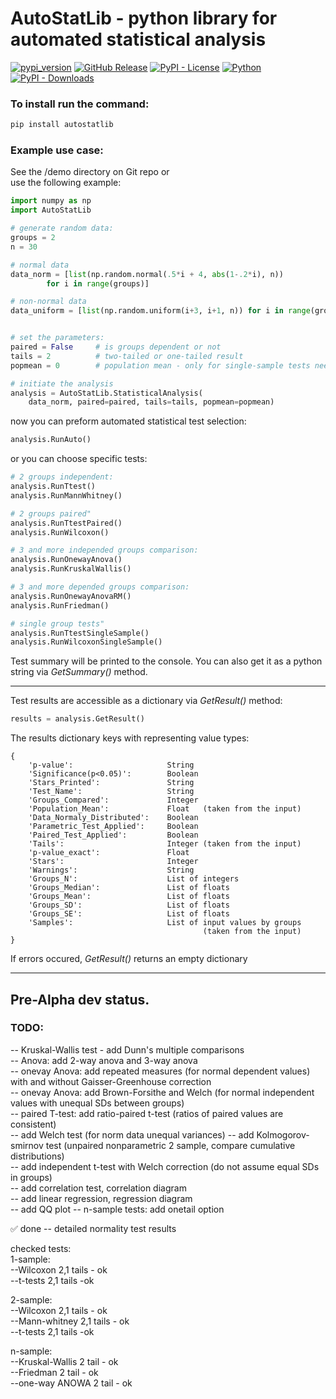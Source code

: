# AutoStatLib - python library for automated statistical analysis 

[![pypi_version](https://img.shields.io/pypi/v/AutoStatLib?label=PyPI&color=green)](https://pypi.org/project/AutoStatLib)
[![GitHub Release](https://img.shields.io/github/v/release/konung-yaropolk/AutoStatLib?label=GitHub&color=green&link=https%3A%2F%2Fgithub.com%2Fkonung-yaropolk%2FAutoStatLib)](https://github.com/konung-yaropolk/AutoStatLib)
[![PyPI - License](https://img.shields.io/pypi/l/AutoStatLib)](https://pypi.org/project/AutoStatLib)
[![Python](https://img.shields.io/badge/Python-v3.10%5E-green?logo=python)](https://pypi.org/project/AutoStatLib)
[![PyPI - Downloads](https://img.shields.io/pypi/dm/AutoStatLib?label=PyPI%20stats&color=blue)](https://pypi.org/project/AutoStatLib)


### To install run the command:
```bash
pip install autostatlib
```


### Example use case:
See the /demo directory on Git repo or  
use the following example:


```python
import numpy as np
import AutoStatLib

# generate random data:
groups = 2
n = 30

# normal data
data_norm = [list(np.random.normal(.5*i + 4, abs(1-.2*i), n))
        for i in range(groups)]

# non-normal data
data_uniform = [list(np.random.uniform(i+3, i+1, n)) for i in range(groups)]


# set the parameters:
paired = False     # is groups dependent or not
tails = 2          # two-tailed or one-tailed result
popmean = 0        # population mean - only for single-sample tests needed

# initiate the analysis
analysis = AutoStatLib.StatisticalAnalysis(
    data_norm, paired=paired, tails=tails, popmean=popmean)
```

now you can preform automated statistical test selection:
```python
analysis.RunAuto()
```

or you can choose specific tests:
```python
# 2 groups independent:
analysis.RunTtest()
analysis.RunMannWhitney()

# 2 groups paired"
analysis.RunTtestPaired()
analysis.RunWilcoxon()

# 3 and more independed groups comparison:
analysis.RunOnewayAnova()
analysis.RunKruskalWallis()

# 3 and more depended groups comparison:
analysis.RunOnewayAnovaRM()
analysis.RunFriedman()

# single group tests"
analysis.RunTtestSingleSample()
analysis.RunWilcoxonSingleSample()
```

Test summary will be printed to the console.
You can also get it as a python string via *GetSummary()* method.

---
Test results are accessible as a dictionary via *GetResult()* method:
```python
results = analysis.GetResult()
```

The results dictionary keys with representing value types:
```
{
    'p-value':                     String
    'Significance(p<0.05)':        Boolean
    'Stars_Printed':               String
    'Test_Name':                   String
    'Groups_Compared':             Integer
    'Population_Mean':             Float   (taken from the input)
    'Data_Normaly_Distributed':    Boolean
    'Parametric_Test_Applied':     Boolean
    'Paired_Test_Applied':         Boolean
    'Tails':                       Integer (taken from the input)
    'p-value_exact':               Float
    'Stars':                       Integer
    'Warnings':                    String
    'Groups_N':                    List of integers
    'Groups_Median':               List of floats
    'Groups_Mean':                 List of floats
    'Groups_SD':                   List of floats
    'Groups_SE':                   List of floats
    'Samples':                     List of input values by groups
                                           (taken from the input)
}
```
If errors occured, *GetResult()* returns an empty dictionary






---
## Pre-Alpha dev status.  
  
### TODO:  
  
-- Kruskal-Wallis test - add Dunn's multiple comparisons  
-- Anova: add 2-way anova and 3-way anova  
-- onevay Anova: add repeated measures (for normal dependent values) with and without Gaisser-Greenhouse correction  
-- onevay Anova: add Brown-Forsithe and Welch (for normal independent values with unequal SDs between groups)  
-- paired T-test: add ratio-paired t-test (ratios of paired values are consistent)  
-- add Welch test (for norm data unequal variances)
-- add Kolmogorov-smirnov test (unpaired nonparametric 2 sample, compare cumulative distributions)  
-- add independent t-test with Welch correction (do not assume equal SDs in groups)  
-- add correlation test, correlation diagram  
-- add linear regression, regression diagram  
-- add QQ plot
-- n-sample tests: add onetail option
  
✅ done -- detailed normality test results

  
checked tests:  
1-sample:  
--Wilcoxon 2,1 tails - ok  
--t-tests 2,1 tails -ok  
  
2-sample:  
--Wilcoxon 2,1 tails - ok  
--Mann-whitney 2,1 tails - ok  
--t-tests 2,1 tails -ok  
  
n-sample:  
--Kruskal-Wallis 2 tail - ok  
--Friedman 2 tail - ok  
--one-way ANOWA 2 tail - ok  



